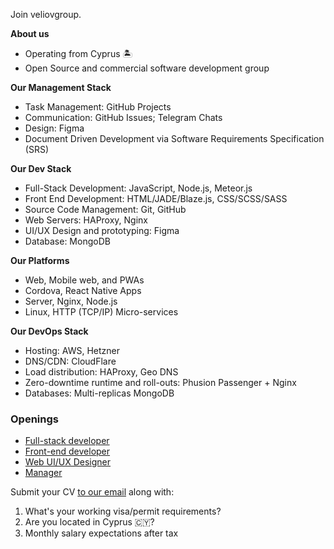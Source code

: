Join veliovgroup.

__About us__

- Operating from Cyprus 🏝️
- Open Source and commercial software development group

__Our Management Stack__

- Task Management: GitHub Projects
- Communication: GitHub Issues; Telegram Chats
- Design: Figma
- Document Driven Development via Software Requirements Specification (SRS)

__Our Dev Stack__

- Full-Stack Development: JavaScript, Node.js, Meteor.js
- Front End Development: HTML/JADE/Blaze.js, CSS/SCSS/SASS
- Source Code Management: Git, GitHub
- Web Servers: HAProxy, Nginx
- UI/UX Design and prototyping: Figma
- Database: MongoDB

__Our Platforms__

- Web, Mobile web, and PWAs
- Cordova, React Native Apps
- Server, Nginx, Node.js
- Linux, HTTP (TCP/IP) Micro-services

__Our DevOps Stack__

- Hosting: AWS, Hetzner
- DNS/CDN: CloudFlare
- Load distribution: HAProxy, Geo DNS
- Zero-downtime runtime and roll-outs: Phusion Passenger + Nginx
- Databases: Multi-replicas MongoDB

### Openings

- [Full-stack developer](https://github.com/veliovgroup/careers/blob/master/full-stack-developer_202301.md)
- [Front-end developer](https://github.com/veliovgroup/careers/blob/master/front-end-developer_202301.md)
- [Web UI/UX Designer](https://github.com/veliovgroup/careers/blob/master/web-designer_202301.md)
- [Manager](https://github.com/veliovgroup/careers/blob/master/digitalproject-manager.md)

Submit your CV [to our email](mailto:hr@veliovgroup.com) along with:

  1. What's your working visa/permit requirements?
  2. Are you located in Cyprus 🇨🇾?
  3. Monthly salary expectations after tax

